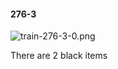 #### 276-3
![train-276-3-0.png](https://github.com/lil-lab/nlvr/raw/master/nlvr/train/images/51/train-276-3-0.png "train-276-3-0.png")

There are 2 black items
